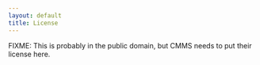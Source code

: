 ```yaml
---
layout: default
title: License
---
```


FIXME: This is probably in the public domain, but CMMS needs to put their license here.
